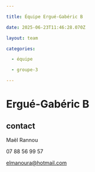 ```yaml
---

title: Équipe Ergué-Gabéric B

date: 2025-06-23T11:46:28.070Z

layout: team

categories:

  - équipe

  - groupe-3

---
```


# Ergué-Gabéric B



## contact 

Maël Rannou

07 88 56 99 57

elmanoura@hotmail.com

